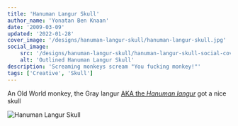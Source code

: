 ```yaml
---
title: 'Hanuman Langur Skull'
author_name: 'Yonatan Ben Knaan'
date: '2009-03-09'
updated: '2022-01-28'
cover_image: '/designs/hanuman-langur-skull/hanuman-langur-skull.jpg'
social_image: 
    src: '/designs/hanuman-langur-skull/hanuman-langur-skull-social-cover.jpg'
    alt: 'Outlined Hanuman Langur Skull'
description: 'Screaming monkeys scream "You fucking monkey!"'
tags: ['Creative', 'Skull']
---
```

<!-- import Hanuman from '/designs/hanuman-langur-skull/hanuman-langur-skull.vue' -->
An Old World monkey, the Gray langur [AKA the *Hanuman langur*](https://en.wikipedia.org/wiki/Gray_langur) got a nice skull

![Hanuman Langur Skull](/designs/hanuman-langur-skull/hanuman-langur-skull.jpg)